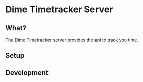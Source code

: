 # Dime Timetracker Server

## What?

The Dime Timetracker server provides the api to track you time.

## Setup

## Development

